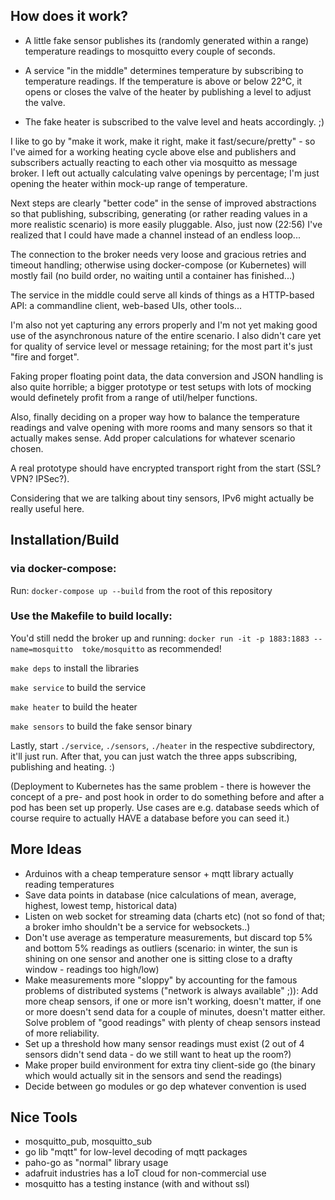 ## How does it work?
* A little fake sensor publishes its (randomly generated within a range)
  temperature readings to mosquitto every couple of seconds.

* A service "in the middle" determines temperature by subscribing
  to temperature readings. If the temperature is above or below 22°C, it opens
  or closes the valve of the heater by publishing a level to adjust the valve.

* The fake heater is subscribed to the valve level and heats accordingly. ;)

I like to go by "make it work, make it right, make it fast/secure/pretty" - so
I've aimed for a working heating cycle above else and publishers and
subscribers actually reacting to each other via mosquitto as message broker. I
left out actually calculating valve openings by percentage; I'm just opening
the heater within mock-up range of temperature.

Next steps are clearly "better code" in the sense of improved abstractions so
that publishing, subscribing, generating (or rather reading values in a more
realistic scenario) is more easily pluggable. Also, just now (22:56) I've realized
that I could have made a channel instead of an endless loop...

The connection to the broker needs very loose and gracious retries and timeout
handling; otherwise using docker-compose (or Kubernetes) will mostly fail (no
build order, no waiting until a container has finished...)

The service in the middle could serve all kinds of things as a HTTP-based API:
a commandline client, web-based UIs, other tools...

I'm also not yet capturing any errors properly and I'm not yet making good use
of the asynchronous nature of the entire scenario. I also didn't care yet for
quality of service level or message retaining; for the most part it's just
"fire and forget".

Faking proper floating point data, the data conversion and JSON handling is
also quite horrible; a bigger prototype or test setups with lots of mocking
would definetely profit from a range of util/helper functions.

Also, finally deciding on a proper way how to balance the temperature readings
and valve opening with more rooms and many sensors so that it actually makes
sense. Add proper calculations for whatever scenario chosen.

A real prototype should have encrypted transport right from the start (SSL?
VPN? IPSec?).

Considering that we are talking about tiny sensors, IPv6 might actually be
really useful here.

## Installation/Build
### via docker-compose:
Run: `docker-compose up --build` from the root of this repository

### Use the Makefile to build locally:
You'd still nedd the broker up and running:
``docker run -it -p 1883:1883 --name=mosquitto  toke/mosquitto`` as recommended!

``make deps`` to install the libraries

``make service`` to build the service

``make heater`` to build the heater

``make sensors`` to build the fake sensor binary

Lastly, start ``./service``, ``./sensors``, ``./heater`` in the respective
subdirectory, it'll just run. After that, you can just watch the three apps
subscribing, publishing and heating. :)



(Deployment to Kubernetes has the same problem - there is however the concept
of a pre- and post hook in order to do something before and after a pod has
been set up properly. Use cases are e.g. database seeds which of course
require to actually HAVE a database before you can seed it.)

## More Ideas
* Arduinos with a cheap temperature sensor + mqtt library actually reading
  temperatures
* Save data points in database (nice calculations of mean, average, highest,
  lowest temp, historical data)
* Listen on web socket for streaming data (charts etc) (not so fond of that; a broker
  imho shouldn't be a service for websockets..)
* Don't use average as temperature measurements, but discard top 5% and bottom
  5% readings as outliers (scenario: in winter, the sun is shining on one
  sensor and another one is sitting close to a drafty window - readings too
  high/low)
* Make measurements more "sloppy" by accounting for the famous problems of
  distributed systems ("network is always available" ;)): Add more cheap
  sensors, if one or more isn't working, doesn't matter, if one or more
  doesn't send data for a couple of minutes, doesn't matter either. Solve
  problem of "good readings" with plenty of cheap sensors instead of more
  reliability.
* Set up a threshold how many sensor readings must exist (2 out of 4 sensors
  didn't send data - do we still want to heat up the room?)
* Make proper build environment for extra tiny client-side go (the binary
  which would actually sit in the sensors and send the readings)
* Decide between go modules or go dep whatever convention is used

## Nice Tools
* mosquitto_pub, mosquitto_sub
* go lib "mqtt" for low-level decoding of mqtt packages
* paho-go as "normal" library usage
* adafruit industries has a IoT cloud for non-commercial use
* mosquitto has a testing instance (with and without ssl)



